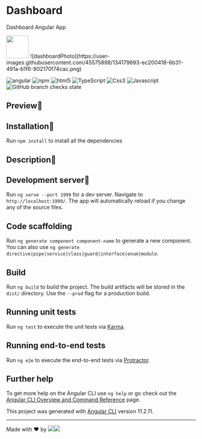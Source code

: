 # Dashboard
Dashboard Angular App

<img src="https://user-images.githubusercontent.com/45575898/134179693-ec200418-6b31-491a-b1f6-802170f74cac.png" width="60" height="60" />
![dashboardPhoto](https://user-images.githubusercontent.com/45575898/134179693-ec200418-6b31-491a-b1f6-802170f74cac.png)


  <img alt="angular" src="https://img.shields.io/badge/-Angular-DD0031?style=flat-square&logo=angular&logoColor=white" /> <img alt="npm" src="https://img.shields.io/badge/-NPM-CB3837?style=flat-square&logo=npm&logoColor=white" />
  <img alt="html5" src="https://img.shields.io/badge/-HTML5-E34F26?style=flat-square&logo=html5&logoColor=white" />
  <img alt="TypeScript" src="https://img.shields.io/badge/-TypeScript-007ACC?style=flat-square&logo=typescript&logoColor=white" />
  <img alt="Css3" src="https://img.shields.io/badge/-CSS3-00FF00?style=flat-square&logo=css3&logoColor=brown" />
  <img alt="Javascript" src="https://img.shields.io/badge/-Javascript-ADD8E6?style=flat-square&logo=javascript&logoColor=black" />
  ![GitHub branch checks state](https://img.shields.io/github/checks-status/lucaimbalzano/spotify-ui-web/master?color=green)
  


## Preview📌



## Installation📌
Run `npm install` to install all the dependencies

## Description📌


## Development server📌

Run `ng serve --port 1999` for a dev server. Navigate to `http://localhost:1999/`. The app will automatically reload if you change any of the source files.

## Code scaffolding

Run `ng generate component component-name` to generate a new component. You can also use `ng generate directive|pipe|service|class|guard|interface|enum|module`.

## Build

Run `ng build` to build the project. The build artifacts will be stored in the `dist/` directory. Use the `--prod` flag for a production build.

## Running unit tests

Run `ng test` to execute the unit tests via [Karma](https://karma-runner.github.io).

## Running end-to-end tests

Run `ng e2e` to execute the end-to-end tests via [Protractor](http://www.protractortest.org/).

## Further help

To get more help on the Angular CLI use `ng help` or go check out the [Angular CLI Overview and Command Reference](https://angular.io/cli) page.

This project was generated with [Angular CLI](https://github.com/angular/angular-cli) version 11.2.11.

-----------------------------------------------------------------------------------------------------------------------------------------------------------------------------------
Made with ❤ by ![](https://img.shields.io/badge/luca-informational?style=flat&logo=#DD0031&logoColor=white&color=2bbc8a)![](https://img.shields.io/badge/Imbalzano-informational?style=flat&logo=&logoColor=white&color=2bbc8a)
